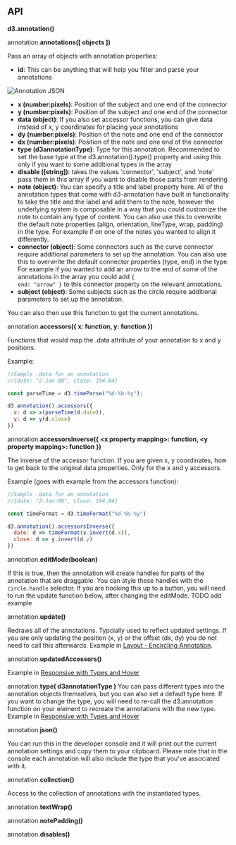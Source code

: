 ## API

**d3.annotation()**

annotation.**annotations([ objects ])**

Pass an array of objects with annotation properties:

- **id**: This can be anything that will help you filter and parse your annotations

![Annotation JSON](img/json.png)
- **x (number:pixels)**: Position of the subject and one end of the connector
- **y (number:pixels)**: Position of the subject and one end of the connector
- **data (object)**: If you also set accessor functions, you can give data instead of x, y coordinates for placing your annotations
- **dy (number:pixels)**: Position of the note and one end of the connector
- **dx (number:pixels)**: Position of the note and one end of the connector
- **type (d3annotationType)**: Type for this annotation. Recommended to set the base type at the d3.annotation().type() property and using this only if you want to some additional types in the array
- **disable ([string])**: takes the values 'connector', 'subject', and 'note' pass them in this array if you want to disable those parts from rendering
- **note (object)**: You can specify a title and label property here. All of the annotation types that come with d3-annotation have built in functionality to take the title and the label and add them to the note, however the underlying system is composable in a way that you could customize the note to contain any type of content. You can also use this to overwrite the default note properties (align, orientation, lineType, wrap, padding) in the type. For example if on one of the notes you wanted to align it differently.
- **connector (object)**: Some connectors such as the curve connector require additional parameters to set up the annotation. You can also use this to overwrite the default connector properties (type, end) in the type. For example if you wanted to add an arrow to the end of some of the annotations in the array you could add <code>{ end: "arrow" }</code> to this connector property on the relevant annotations.
- **subject (object)**: Some subjects such as the circle require additional parameters to set up the annotation. 

You can also then use this function to get the current annotations.


annotation.**accessors({ x: function, y: function })**

Functions that would map the .data attribute of your annotation to x and y positions.

Example:
```js
//Sample .data for an annotation
//{date: "2-Jan-08", close: 194.84}

const parseTime = d3.timeParse("%d-%b-%y");

d3.annotation().accessors({
  x: d => x(parseTime(d.date)),
  y: d => y(d.close)
})
```


annotation.**accessorsInverse({ &lt;x property mapping&gt;: function,  &lt;y property mapping&gt;: function })**

The inverse of the accessor function. If you are given x, y coordinates, how to get back to the original data properties. Only for the x and y accessors.

Example (goes with example from the accessors function):
```js
//Sample .data for an annotation
//{date: "2-Jan-08", close: 194.84}

const timeFormat = d3.timeFormat("%d-%b-%y")

d3.annotation().accessorsInverse({
  date: d => timeFormat(x.invert(d.x)),
  close: d => y.invert(d.y)
})
```
annotation.**editMode(boolean)**

If this is true, then the annotation will create handles for parts of the annotation that are draggable. You can style these handles with the <code>circle.handle</code> selector. If you are hooking this up to a button, you will need to run the update function below, after changing the editMode. TODO add example

annotation.**update()**

Redraws all of the annotations. Typcially used to reflect updated settings. If you are only updating the position (x, y) or the offset (dx, dy) you do not need to call this afterwards. Example in [Layout - Encircling Annotation](#encircle).

annotation.**updatedAccessors()**

Example in [Responsive with Types and Hover](#responsive)

annotation.**type( d3annotationType )**
You can pass different types into the annotation objects themselves, but you can also set a default type here. If you want to change the type, you will need to re-call the d3.annotation function on your element to recreate the annotations with the new type. Example in [Responsive with Types and Hover](#responsive)


annotation.**json()**

You can run this in the developer console and it will print out the current annotation settings and copy them to your clipboard. Please note that in the console each annotation will also include the type that you've associated with it.

annotation.**collection()**

Access to the collection of annotations with the instantiated types.

annotation.**textWrap()**

annotation.**notePadding()**

annotation.**disables()**
